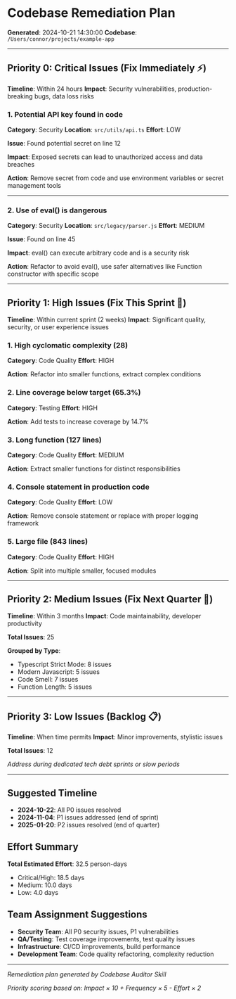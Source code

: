 # Codebase Remediation Plan

**Generated**: 2024-10-21 14:30:00
**Codebase**: `/Users/connor/projects/example-app`

---

## Priority 0: Critical Issues (Fix Immediately ⚡)

**Timeline**: Within 24 hours
**Impact**: Security vulnerabilities, production-breaking bugs, data loss risks

### 1. Potential API key found in code
**Category**: Security
**Location**: `src/utils/api.ts`
**Effort**: LOW

**Issue**: Found potential secret on line 12

**Impact**: Exposed secrets can lead to unauthorized access and data breaches

**Action**: Remove secret from code and use environment variables or secret management tools

---

### 2. Use of eval() is dangerous
**Category**: Security
**Location**: `src/legacy/parser.js`
**Effort**: MEDIUM

**Issue**: Found on line 45

**Impact**: eval() can execute arbitrary code and is a security risk

**Action**: Refactor to avoid eval(), use safer alternatives like Function constructor with specific scope

---

## Priority 1: High Issues (Fix This Sprint 📅)

**Timeline**: Within current sprint (2 weeks)
**Impact**: Significant quality, security, or user experience issues

### 1. High cyclomatic complexity (28)
**Category**: Code Quality
**Effort**: HIGH

**Action**: Refactor into smaller functions, extract complex conditions

### 2. Line coverage below target (65.3%)
**Category**: Testing
**Effort**: HIGH

**Action**: Add tests to increase coverage by 14.7%

### 3. Long function (127 lines)
**Category**: Code Quality
**Effort**: MEDIUM

**Action**: Extract smaller functions for distinct responsibilities

### 4. Console statement in production code
**Category**: Code Quality
**Effort**: LOW

**Action**: Remove console statement or replace with proper logging framework

### 5. Large file (843 lines)
**Category**: Code Quality
**Effort**: HIGH

**Action**: Split into multiple smaller, focused modules

---

## Priority 2: Medium Issues (Fix Next Quarter 📆)

**Timeline**: Within 3 months
**Impact**: Code maintainability, developer productivity

**Total Issues**: 25

**Grouped by Type**:
- Typescript Strict Mode: 8 issues
- Modern Javascript: 5 issues
- Code Smell: 7 issues
- Function Length: 5 issues

---

## Priority 3: Low Issues (Backlog 📋)

**Timeline**: When time permits
**Impact**: Minor improvements, stylistic issues

**Total Issues**: 12

*Address during dedicated tech debt sprints or slow periods*

---

## Suggested Timeline

- **2024-10-22**: All P0 issues resolved
- **2024-11-04**: P1 issues addressed (end of sprint)
- **2025-01-20**: P2 issues resolved (end of quarter)

## Effort Summary

**Total Estimated Effort**: 32.5 person-days
- Critical/High: 18.5 days
- Medium: 10.0 days
- Low: 4.0 days

## Team Assignment Suggestions

- **Security Team**: All P0 security issues, P1 vulnerabilities
- **QA/Testing**: Test coverage improvements, test quality issues
- **Infrastructure**: CI/CD improvements, build performance
- **Development Team**: Code quality refactoring, complexity reduction

---

*Remediation plan generated by Codebase Auditor Skill*

*Priority scoring based on: Impact × 10 + Frequency × 5 - Effort × 2*
